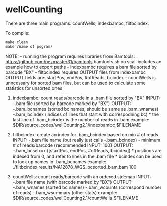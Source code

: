 # wellCounting

There are three main programs: countWells, indexbambc, filtbcindex.

To compile: 

	make clean
	make /name of pogram/

NOTE:
	- running the program requires libraries from Bamtools: 
		https://github.com/pezmaster31/bamtools
		bamtools.sh on scail includes an example how to export paths
	- indexbambc requires a bam file sorted by barcode "BX"
	- filtbcindex requires OUTPUT files from indexbambc
		OUTPUT fields are: startPos, endPos, #ofReads, bcindex
	- countWells is unncessary for sorted bam files,
		but can be used to calculate some statistics for unsorted ones


1. indexbambc: count reads/barcode in a .bam file sorted by "BX"
	INPUT:
		-.bam file (sorted by barcode marked by "BX")
	OUTPUT:
		-.bam_bcnames (sorted bc names, should be same as .bam_wnames)
		-.bam_bcindex (indices of lines that start with correspodning bc)
			* the last line of .bam_bcindex is the number of reads in .bam
	example:
		$DIR/source_codes/wellCounting2.1/indexbambc $FILENAME

2. filtbcindex: create an index for .bam_bcindex based on min # of reads
	INPUT: 
		-.bam file name (but really just calls -.bam_bcindex)
		- minimum # of reads/barcode (recommended INPUT: 100)
	OUTPUT: 
		-.bam_bcselxxx ([startPos, endPos, #ofReads, bcindex]) 
			* positions are indexed from 0, and refer to lines in the .bam file
			* bcindex can be used to look up names in .bam_bcnames 
	example:		
		./filtbcindex results/NA12878_WGS_bcsorted_bam.bam 100

3. countWells: count reads/barcode with an ordered std::map
	INPUT: 
		-.bam file name (with barcode marked by "BX")
	OUTPUT: 
		-.bam_wnames (sorted bc names)
		-.bam_wcounts (correspond number of reads)
		-.bam_wsummary (other stats)
	example:
		$DIR/source_codes/wellCounting2.1/countWells $FILENAME